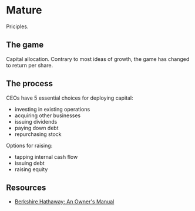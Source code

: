 # Mature

Priciples.


## The game

Capital allocation. Contrary to most ideas of growth, the game has changed to return per share. 

## The process

CEOs have 5 essential choices for deploying capital:

- investing in existing operations
- acquiring other businesses
- issuing dividends
- paying down debt
- repurchasing stock

Options for raising:

- tapping internal cash flow
- issuing debt
- raising equity



## Resources

- [Berkshire Hathaway: An Owner's Manual](https://berkshirehathaway.com/ownman.pdf)